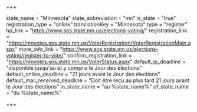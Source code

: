 +++

state_name = "Minnesota"
state_abbreviation = "mn"
is_state = "true"
registration_type = "online"
translationKey = "Minnesota"
type = "register"
hp_link = "https://www.sos.state.mn.us/elections-voting/"
registration_link = "https://mnvotes.sos.state.mn.us/VoterRegistration/VoterRegistrationMain.aspx"
more_info_link = "https://www.sos.state.mn.us/elections-voting/register-to-vote/"
confirm_registration_link = "https://mnvotes.sos.state.mn.us/VoterStatus.aspx"
default_ip_deadline = "disponible jusqu'au et y compris le Jour des élections"
default_online_deadline = "21 jours avant le Jour des élections"
default_mail_received_deadline = "Doit être reçu au plus tard 21 jours avant le Jour des élections"
in_state_name = "au %state_name%"
of_state_name = "du %state_name%"

+++